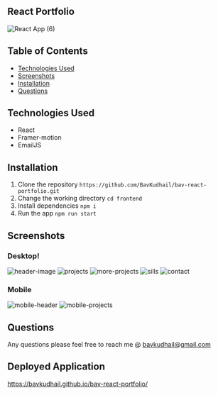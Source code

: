   ## React Portfolio
  ![React App (6)](https://user-images.githubusercontent.com/93915846/169517663-90b923c3-b20a-4c3b-a4b2-0f57ced8da06.gif)

  
  ## Table of Contents
  * [Technologies Used](#technologies-used)
  * [Screenshots](#screenshots)
  * [Installation](#installation)
  * [Questions](#questions)

 ## Technologies Used
  * React
  * Framer-motion
  * EmailJS

## Installation
1. Clone the repository
`
   https://github.com/BavKudhail/bav-react-portfolio.git
  `
2. Change the working directory
  `
  cd frontend
  `
3. Install dependencies
   `
  npm i
  `
4. Run the app
  `
  npm run start
  `
  
## Screenshots


### Desktop!
![header-image](https://user-images.githubusercontent.com/93915846/169517353-d97fdf9b-da74-44cc-9967-69c6f02ea097.JPG)
![projects](https://user-images.githubusercontent.com/93915846/169516290-7baafb12-35ac-4cb3-a6ad-0940a9ae9a9c.JPG)
![more-projects](https://user-images.githubusercontent.com/93915846/169516276-b73e8a32-26e2-4ba6-9ec7-19e635c66feb.JPG)
![sills](https://user-images.githubusercontent.com/93915846/169516297-13c011a6-ab3c-453d-bddd-f0018fb3f7ae.JPG)
![contact](https://user-images.githubusercontent.com/93915846/169516264-8503fcf2-125f-430f-b209-1cf70a631a22.JPG)


### Mobile
![mobile-header](https://user-images.githubusercontent.com/93915846/169516215-26b77ba2-f8a2-4b1a-a123-cb8b85c9c9a2.JPG)
![mobile-projects](https://user-images.githubusercontent.com/93915846/169516227-8e564622-5bfd-428e-bb91-06846cdf62f8.JPG)



  
## Questions
Any questions please feel free to reach me @ bavkudhail@gmail.com
  
## Deployed Application
https://bavkudhail.github.io/bav-react-portfolio/
